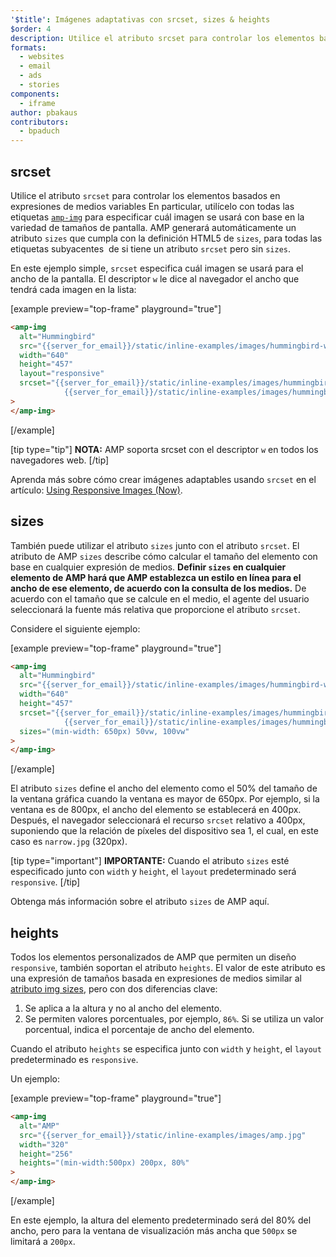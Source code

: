 ```yaml
---
'$title': Imágenes adaptativas con srcset, sizes & heights
$order: 4
description: Utilice el atributo srcset para controlar los elementos basados en expresiones de medios variables. En particular, utilícelo con todas las etiquetas amp-img para especificar cuál...
formats:
  - websites
  - email
  - ads
  - stories
components:
  - iframe
author: pbakaus
contributors:
  - bpaduch
---
```


## srcset

Utilice el atributo `srcset` para controlar los elementos basados en expresiones de medios variables En particular, utilícelo con todas las etiquetas [`amp-img`](../../../../documentation/components/reference/amp-img.md) para especificar cuál imagen se usará con base en la variedad de tamaños de pantalla. AMP generará automáticamente un atributo <code>sizes</code> <a>que cumpla con la definición HTML5 de <code>sizes</code></a>, para todas las etiquetas subyacentes <code><img></code> de <code><amp-img></code> si <code><amp-img></code> tiene un atributo <code>srcset</code> pero sin <code>sizes</code>.

En este ejemplo simple, `srcset` especifica cuál imagen se usará para el ancho de la pantalla. El descriptor `w` le dice al navegador el ancho que tendrá cada imagen en la lista:

[example preview="top-frame" playground="true"]

```html
<amp-img
  alt="Hummingbird"
  src="{{server_for_email}}/static/inline-examples/images/hummingbird-wide.jpg"
  width="640"
  height="457"
  layout="responsive"
  srcset="{{server_for_email}}/static/inline-examples/images/hummingbird-wide.jpg 640w,
            {{server_for_email}}/static/inline-examples/images/hummingbird-narrow.jpg 320w"
>
</amp-img>
```

[/example]

[tip type="tip"] <strong>NOTA:</strong> AMP soporta srcset con el descriptor `w` en todos los navegadores web. [/tip]

Aprenda más sobre cómo crear imágenes adaptables usando `srcset` en el artículo: [Using Responsive Images (Now)](http://alistapart.com/article/using-responsive-images-now).

## sizes

También puede utilizar el atributo `sizes` junto con el atributo `srcset`. El atributo de AMP `sizes` describe cómo calcular el tamaño del elemento con base en cualquier expresión de medios. <strong>Definir <code>sizes</code> en cualquier elemento de AMP hará que AMP establezca un estilo en línea para el ancho de ese elemento, de acuerdo con la consulta de los medios.</strong> De acuerdo con el tamaño que se calcule en el medio, el agente del usuario seleccionará la fuente más relativa que proporcione el atributo `srcset`.

Considere el siguiente ejemplo:

[example preview="top-frame" playground="true"]

```html
<amp-img
  alt="Hummingbird"
  src="{{server_for_email}}/static/inline-examples/images/hummingbird-wide.jpg"
  width="640"
  height="457"
  srcset="{{server_for_email}}/static/inline-examples/images/hummingbird-wide.jpg 640w,
            {{server_for_email}}/static/inline-examples/images/hummingbird-narrow.jpg 320w"
  sizes="(min-width: 650px) 50vw, 100vw"
>
</amp-img>
```

[/example]

El atributo `sizes` define el ancho del elemento como el 50% del tamaño de la ventana gráfica cuando la ventana es mayor de 650px. Por ejemplo, si la ventana es de 800px, el ancho del elemento se establecerá en 400px. Después, el navegador seleccionará el recurso `srcset` relativo a 400px, suponiendo que la relación de píxeles del dispositivo sea 1, el cual, en este caso es `narrow.jpg` (320px).

[tip type="important"] <strong>IMPORTANTE:</strong> Cuando el atributo `sizes` esté especificado junto con `width` y `height`, el `layout` predeterminado será `responsive`. [/tip]

Obtenga más información sobre el <a>atributo <code data-md-type="codespan">sizes</code> de AMP aquí</a>.

## heights

Todos los elementos personalizados de AMP que permiten un diseño `responsive`, también soportan el atributo `heights`. El valor de este atributo es una expresión de tamaños basada en expresiones de medios similar al [atributo img sizes](https://developer.mozilla.org/es/docs/Web/HTML/Elemento/img), pero con dos diferencias clave:

1. Se aplica a la altura y no al ancho del elemento.
2. Se permiten valores porcentuales, por ejemplo, `86%`. Si se utiliza un valor porcentual, indica el porcentaje de ancho del elemento.

Cuando el atributo `heights` se especifica junto con `width` y `height`, el `layout` predeterminado es `responsive`.

Un ejemplo:

[example preview="top-frame" playground="true"]

```html
<amp-img
  alt="AMP"
  src="{{server_for_email}}/static/inline-examples/images/amp.jpg"
  width="320"
  height="256"
  heights="(min-width:500px) 200px, 80%"
>
</amp-img>
```

[/example]

En este ejemplo, la altura del elemento predeterminado será del 80% del ancho, pero para la ventana de visualización más ancha que `500px` se limitará a `200px`.
